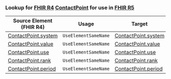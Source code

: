 ### Lookup for [FHIR R4](https://hl7.org/fhir/R4/) [ContactPoint](https://hl7.org/fhir/R4/ContactPoint.html) for use in [FHIR R5](https://hl7.org/fhir/R5/)

| Source Element (FHIR R4) | Usage | Target |
| -------------- | ----- | ------ |
| [ContactPoint.system](https://hl7.org/fhir/R4/ContactPoint.html#resource) | `UseElementSameName` | [ContactPoint.system](https://hl7.org/fhir/R5/ContactPoint.html#resource) |
| [ContactPoint.value](https://hl7.org/fhir/R4/ContactPoint.html#resource) | `UseElementSameName` | [ContactPoint.value](https://hl7.org/fhir/R5/ContactPoint.html#resource) |
| [ContactPoint.use](https://hl7.org/fhir/R4/ContactPoint.html#resource) | `UseElementSameName` | [ContactPoint.use](https://hl7.org/fhir/R5/ContactPoint.html#resource) |
| [ContactPoint.rank](https://hl7.org/fhir/R4/ContactPoint.html#resource) | `UseElementSameName` | [ContactPoint.rank](https://hl7.org/fhir/R5/ContactPoint.html#resource) |
| [ContactPoint.period](https://hl7.org/fhir/R4/ContactPoint.html#resource) | `UseElementSameName` | [ContactPoint.period](https://hl7.org/fhir/R5/ContactPoint.html#resource) |
